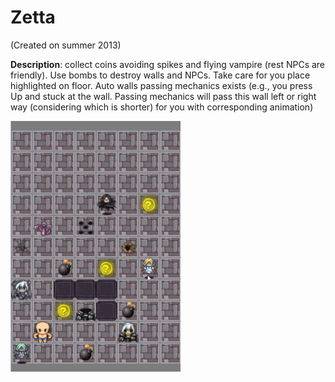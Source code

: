 # Zetta
(Created on summer 2013)

**Description**: collect coins avoiding spikes and flying vampire (rest NPCs are friendly). Use bombs to destroy walls and NPCs. Take care for you place highlighted on floor. Auto walls passing mechanics exists (e.g., you press Up and stuck at the wall. Passing mechanics will pass this wall left or right way (considering which is shorter) for you with corresponding animation)

![demonstration gif](https://github.com/Nexen23/Zetta/blob/master/app/demos/Zetta_SMALL.gif "Demonstration")
